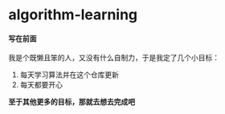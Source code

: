 # algorithm-learning
#### 写在前面
我是个既懒且笨的人，又没有什么自制力，于是我定了几个小目标：
1. 每天学习算法并在这个仓库更新
2. 每天都要开心
   
**至于其他更多的目标，那就去想去完成吧**

